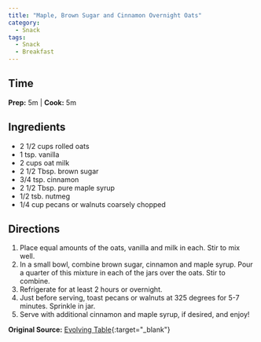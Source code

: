```yaml
---
title: "Maple, Brown Sugar and Cinnamon Overnight Oats"
category:
  - Snack
tags:
  - Snack
  - Breakfast
---
```


## Time
**Prep:** 5m | **Cook:** 5m

## Ingredients
* 2 1/2 cups rolled oats
* 1 tsp. vanilla
* 2 cups oat milk
* 2 1/2 Tbsp. brown sugar
* 3/4 tsp. cinnamon
* 2 1/2 Tbsp. pure maple syrup
* 1/2 tsb. nutmeg
* 1/4 cup pecans or walnuts coarsely chopped

## Directions
1. Place equal amounts of the oats, vanilla and milk in each. Stir to mix well.
2. In a small bowl, combine brown sugar, cinnamon and maple syrup. Pour a quarter of this mixture in each of the jars over the oats. Stir to combine.
3. Refrigerate for at least 2 hours or overnight.
4. Just before serving, toast pecans or walnuts at 325 degrees for 5-7 minutes. Sprinkle in jar.
5. Serve with additional cinnamon and maple syrup, if desired, and enjoy!

**Original Source:** [Evolving Table](https://www.evolvingtable.com/maple-brown-sugar-cinnamon-overnight-oats/){:target="_blank"}
